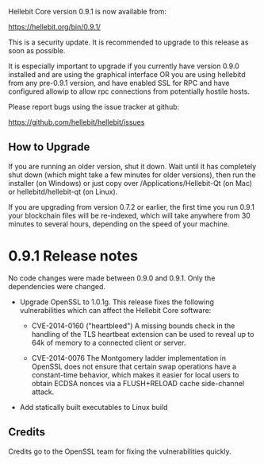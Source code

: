 Hellebit Core version 0.9.1 is now available from:

  https://hellebit.org/bin/0.9.1/

This is a security update. It is recommended to upgrade to this release
as soon as possible.

It is especially important to upgrade if you currently have version
0.9.0 installed and are using the graphical interface OR you are using
hellebitd from any pre-0.9.1 version, and have enabled SSL for RPC and
have configured allowip to allow rpc connections from potentially
hostile hosts.

Please report bugs using the issue tracker at github:

  https://github.com/hellebit/hellebit/issues

How to Upgrade
--------------

If you are running an older version, shut it down. Wait until it has completely
shut down (which might take a few minutes for older versions), then run the
installer (on Windows) or just copy over /Applications/Hellebit-Qt (on Mac) or
hellebitd/hellebit-qt (on Linux).

If you are upgrading from version 0.7.2 or earlier, the first time you run
0.9.1 your blockchain files will be re-indexed, which will take anywhere from 
30 minutes to several hours, depending on the speed of your machine.

0.9.1 Release notes
=======================

No code changes were made between 0.9.0 and 0.9.1. Only the dependencies were changed.

- Upgrade OpenSSL to 1.0.1g. This release fixes the following vulnerabilities which can
  affect the Hellebit Core software:

  - CVE-2014-0160 ("heartbleed")
    A missing bounds check in the handling of the TLS heartbeat extension can
    be used to reveal up to 64k of memory to a connected client or server.

  - CVE-2014-0076
    The Montgomery ladder implementation in OpenSSL does not ensure that
    certain swap operations have a constant-time behavior, which makes it
    easier for local users to obtain ECDSA nonces via a FLUSH+RELOAD cache
    side-channel attack.

- Add statically built executables to Linux build

Credits
--------

Credits go to the OpenSSL team for fixing the vulnerabilities quickly.
